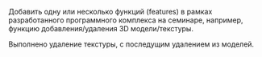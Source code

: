 Добавить одну или несколько функций (features) в рамках разработанного программного комплекса на семинаре, например, функцию добавления/удаления 3D модели/текстуры.


Выполнено удаление текстуры, с последущим удалением из моделей.

